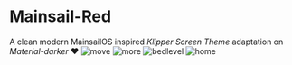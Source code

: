 # Mainsail-Red
A clean modern MainsailOS inspired *Klipper Screen Theme* adaptation on *Material-darker* ❤️
![move](https://github.com/Misunderstood-Wookiee/Mainsail-Red/assets/22002023/b18fc88e-7039-4875-bed2-876e9b932768)
![more](https://github.com/Misunderstood-Wookiee/Mainsail-Red/assets/22002023/ae5d9d39-7eb5-40ef-8804-f60a35797e4a)
![bedlevel](https://github.com/Misunderstood-Wookiee/Mainsail-Red/assets/22002023/9d6a91b9-c60e-4845-9ee3-443cea4c7ed1)
![home](https://github.com/Misunderstood-Wookiee/Mainsail-Red/assets/22002023/65af3257-13c3-4bee-9018-d27031388cb5)
